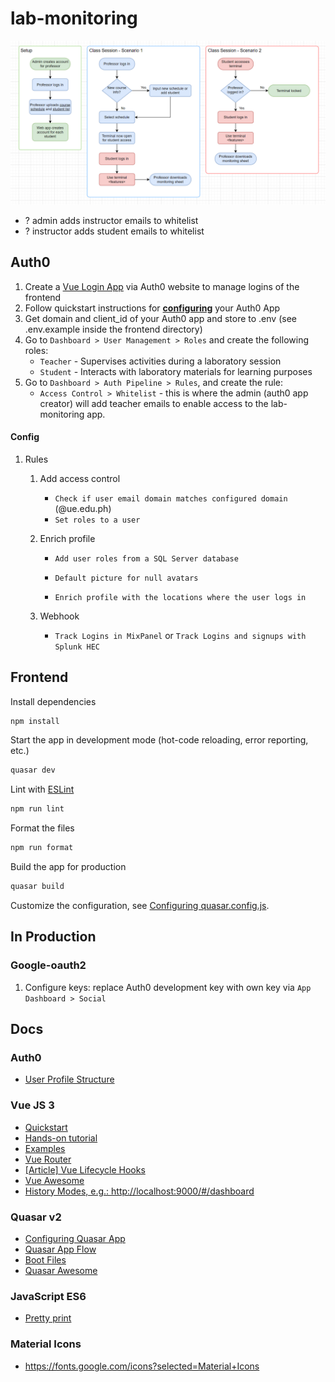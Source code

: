 # lab-monitoring

![process](public/process.png)

- ? admin adds instructor emails to whitelist
- ? instructor adds student emails to whitelist



## Auth0

1. Create a [Vue Login App](https://auth0.com/docs/quickstart/spa/vuejs) via Auth0 website to manage logins of the frontend
2. Follow quickstart instructions for [**configuring**](https://auth0.com/docs/quickstart/spa/vuejs#configure-auth0) your Auth0 App
3. Get domain and client_id of your Auth0 app and store to .env (see .env.example inside the frontend directory)
4. Go to `Dashboard > User Management > Roles` and create the following roles:
   - `Teacher` - Supervises activities during a laboratory session 
   - `Student` - Interacts with laboratory materials for learning purposes
5. Go to `Dashboard > Auth Pipeline > Rules`, and create the rule:
   - `Access Control > Whitelist` - this is where the admin (auth0 app creator) will add teacher emails to enable access to the lab-monitoring app.

#### Config

1. Rules

   1. Add access control

      - `Check if user email domain matches configured domain` (@ue.edu.ph)
      - `Set roles to a user`

   2. Enrich profile

      - `Add user roles from a SQL Server database`

      - `Default picture for null avatars`

      - `Enrich profile with the locations where the user logs in`

   3. Webhook

      - `Track Logins in MixPanel` or `Track Logins and signups with Splunk HEC`



## Frontend

Install dependencies
```sh
npm install
```

Start the app in development mode (hot-code reloading, error reporting, etc.)
```sh
quasar dev
```

Lint with [ESLint](https://eslint.org/)
```sh
npm run lint
```

Format the files

```sh
npm run format
```

Build the app for production

```sh
quasar build
```

Customize the configuration, see [Configuring quasar.config.js](https://v2.quasar.dev/quasar-cli-vite/quasar-config-js).



## In Production

### Google-oauth2

1. Configure keys: replace Auth0 development key with own key via `App Dashboard > Social`  



## Docs

### Auth0

- [User Profile Structure](https://auth0.com/docs/manage-users/user-accounts/user-profiles/user-profile-structure)

### Vue JS 3

- [Quickstart](https://vuejs.org/guide/quick-start.html#with-build-tools)
- [Hands-on tutorial](https://vuejs.org/tutorial/#step-1)
- [Examples](https://vuejs.org/examples/#handling-input)
- [Vue Router](https://router.vuejs.org/guide/#javascript)
- [[Article] Vue Lifecycle Hooks](https://michaelnthiessen.com/call-method-on-page-load/)
- [Vue Awesome](https://github.com/vuejs/awesome-vue)
- [History Modes, e.g.: http://localhost:9000/#/dashboard](https://router.vuejs.org/guide/essentials/history-mode.html)

### Quasar v2

- [Configuring Quasar App](https://quasar.dev/quasar-cli-webpack/quasar-config-js)
- [Quasar App Flow](https://quasar.dev/quasar-cli-webpack/boot-files#quasar-app-flow)
- [Boot Files](https://quasar.dev/quasar-cli-webpack/boot-files#usage-of-boot-files)
- [Quasar Awesome](https://github.com/quasarframework/quasar-awesome)

### JavaScript ES6

- [Pretty print](https://stackoverflow.com/questions/18184559/how-to-pretty-print-log-output-in-chrome-devtools-console)

### Material Icons

- https://fonts.google.com/icons?selected=Material+Icons
